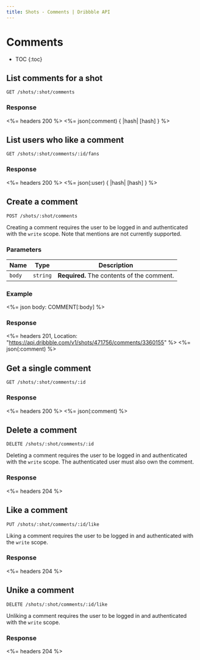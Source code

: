 ```yaml
---
title: Shots - Comments | Dribbble API
---
```


# Comments

* TOC
{:toc}

## List comments for a shot

    GET /shots/:shot/comments

### Response

<%= headers 200 %>
<%= json(:comment) { |hash| [hash] } %>

## List users who like a comment

    GET /shots/:shot/comments/:id/fans

### Response

<%= headers 200 %>
<%= json(:user) { |hash| [hash] } %>

## Create a comment

    POST /shots/:shot/comments

Creating a comment requires the user to be logged in and authenticated with the
`write` scope. Note that mentions are not currently supported.

### Parameters

| Name | Type | Description |
|------|------|-------------|
| `body` | `string` | <strong>Required.</strong> The contents of the comment. |

### Example

<%= json body: COMMENT[:body] %>

### Response

<%= headers 201, Location: "https://api.dribbble.com/v1/shots/471756/comments/3360155" %>
<%= json(:comment) %>

## Get a single comment

    GET /shots/:shot/comments/:id

### Response

<%= headers 200 %>
<%= json(:comment) %>

## Delete a comment

    DELETE /shots/:shot/comments/:id

Deleting a comment requires the user to be logged in and authenticated with the
`write` scope. The authenticated user must also own the comment.

### Response

<%= headers 204 %>

## Like a comment

    PUT /shots/:shot/comments/:id/like

Liking a comment requires the user to be logged in and authenticated with the
`write` scope.

### Response

<%= headers 204 %>

## Unike a comment

    DELETE /shots/:shot/comments/:id/like

Unliking a comment requires the user to be logged in and authenticated with the
`write` scope.

### Response

<%= headers 204 %>
